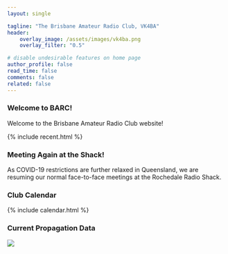 ```yaml
---
layout: single

tagline: "The Brisbane Amateur Radio Club, VK4BA"
header:
    overlay_image: /assets/images/vk4ba.png
    overlay_filter: "0.5"

# disable undesirable features on home page
author_profile: false
read_time: false
comments: false
related: false
---
```



### Welcome to BARC!

Welcome to the Brisbane Amateur Radio Club website!

{% include recent.html %}

### Meeting Again at the Shack!

As COVID-19 restrictions are further relaxed in Queensland, we are resuming our normal
face-to-face meetings at the Rochedale Radio Shack.


### Club Calendar
{% include calendar.html %}

### Current Propagation Data

<a href="http://www.hamqsl.com/solar.html" title="Click to add Solar-Terrestrial Data to your website!">
    <img src="http://www.hamqsl.com/solar101vhfpic.php?muf=drwn">
</a>

